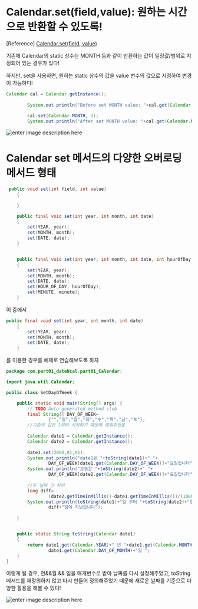 ﻿# Calendar.set(field,value): 원하는 시간으로 반환할 수 있도록!

[Reference]
[Calendar.set(field, value)](https://www.geeksforgeeks.org/calendar-set-method-in-java-with-examples/)

기존에 Calendar의 static 상수는 MONTH 등과 같이 반환하는 값이 일정값/범위로 지정되어 있는 경우가 있다!

하지만, set을 사용하면, 원하는 static 상수의 값을 value 변수의 값으로 지정하여 변경이 가능하다!

~~~java
Calendar cal = Calendar.getInstance();
		
		System.out.println("Before set MONTH value: "+cal.get(Calendar.MONTH));
		
		cal.set(Calendar.MONTH, 3);
		System.out.println("After set MONTH value: "+cal.get(Calendar.MONTH));

~~~
![enter image description here](https://github.com/hy6219/TIL-Today-I-Learned-/blob/main/JAVA/Calendar_Date/Calendar%20instance.set%28%29-%EC%9B%90%ED%95%98%EB%8A%94%20%EC%8B%9C%EA%B0%84%EC%9C%BC%EB%A1%9C%20%EC%84%A4%EC%A0%95%20%EA%B0%80%EB%8A%A5.PNG?raw=true)

# Calendar set 메서드의 다양한 오버로딩 메서드 형태

~~~java
 public void set(int field, int value)
    {
       
    }

    public final void set(int year, int month, int date)
    {
        set(YEAR, year);
        set(MONTH, month);
        set(DATE, date);
    }


    public final void set(int year, int month, int date, int hourOfDay, int minute)
    {
        set(YEAR, year);
        set(MONTH, month);
        set(DATE, date);
        set(HOUR_OF_DAY, hourOfDay);
        set(MINUTE, minute);
    }
~~~

이 중에서
~~~java
public final void set(int year, int month, int date)
    {
        set(YEAR, year);
        set(MONTH, month);
        set(DATE, date);
    }
~~~

를 이용한 경우를 예제로 연습해보도록 하자

~~~java
package com.part01_dateNcal.part01_Calendar;

import java.util.Calendar;

public class SetDayOfWeek {

	public static void main(String[] args) {
		// TODO Auto-generated method stub
		final String[] DAY_OF_WEEK=
				{"","일","월","화","수","목","금","토"};
		//기존의 값은 1부터 시작하기 때문에 맞춰주었음
		
		Calendar date1 = Calendar.getInstance();
		Calendar date2 = Calendar.getInstance();
	
		date1.set(2000,01,01);
		System.out.println("date1은 "+toString(date1)+" "+
				DAY_OF_WEEK[date1.get(Calendar.DAY_OF_WEEK)]+"요일입니다");
		System.out.println("오늘은 "+toString(date2)+" "+
				DAY_OF_WEEK[date2.get(Calendar.DAY_OF_WEEK)]+"요일입니다");
		
		//두 날짜 간 차이
		long diff=
				(date2.getTimeInMillis()-date1.getTimeInMillis())/(1000 * 24 * 60 * 60);//일
		System.out.println(toString(date1)+"일 부터 "+toString(date2)+"일 까지 "+
				diff+"일이 지났습니다");
		
	}


	public static String toString(Calendar date1)
	{
		return date1.get(Calendar.YEAR)+" 년 "+date1.get(Calendar.MONTH)+" 월 "+
				date1.get(Calendar.DAY_OF_MONTH)+"일 ";
	}
}


~~~
이렇게 될 경우, 연&&월 && 일을 매개변수로 받아 날짜를 다시 설정해주었고, toString메서드를 재정의하지 않고 다시 만들어 정의해주었기 때문에 새로운 날짜를 기준으로 다양한 활용을 해볼 수 있다!

![enter image description here](https://github.com/hy6219/TIL-Today-I-Learned-/blob/main/JAVA/Calendar_Date/Calendar_set%EB%A9%94%EC%84%9C%EB%93%9C%EC%9D%98%20%ED%99%9C%EC%9A%A9.PNG?raw=true)

